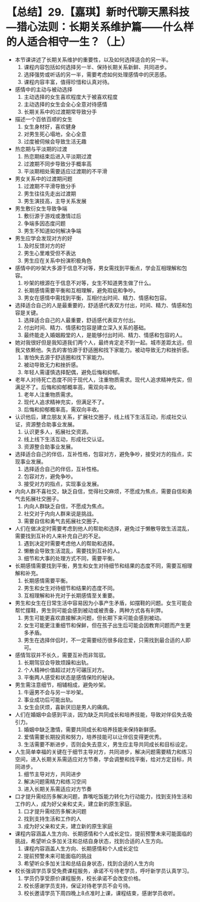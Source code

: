 # 【总结】29.【嘉琪】新时代聊天黑科技—猎心法则：长期关系维护篇——什么样的人适合相守一生？（上）

-   本节课讲述了长期关系维护的重要性，以及如何选择适合的另一半。
    1.  课程内容包括如何选择另一半、保持长期关系新鲜、共同进步。
    2.  选择强势或听话的另一半，需要考虑如何处理感情中的厌恶感。
    3.  课程内容丰富，值得珍惜和认真对待。
-   感情中的主动与被动选择
    1.  主动选择的女生喜欢程度大于被喜欢程度
    2.  主动选择的女生会全心全意对待感情
    3.  长期关系中的过渡期常导致分手
-   描述一个百依百顺的女生
    1.  女生身材好，喜欢健身
    2.  对男生死心塌地，全心全意
    3.  过度被伺候会导致生活无趣
-   热恋期与平淡期的过渡
    1.  热恋期结束后进入平淡期过渡
    2.  过渡期不同步导致分手概率高
    3.  平淡期相处需要适应过渡期的不平滑
-   男女关系中的过渡期问题
    1.  过渡期不平滑导致分手
    2.  男生往往先走出过渡期
    3.  男生演技高，主导关系发展
-   男生敷衍女生导致争端
    1.  敷衍源于游戏或激情过后
    2.  争端多因态度问题
    3.  男生不知道如何解决争端
-   男生应学会发现对方的好
    1.  及时反馈对方的好
    2.  男生心里难受但不表达
    3.  男生应在关系中扮演积极角色
-   感情中的吵架大多源于信息不对等，男女需找到平衡点，学会互相理解和包容。
    1.  吵架的根源在于信息不对等，女生不知道男生做了什么。
    2.  长期感情需要平衡和互相理解，避免瑕疵和争吵。
    3.  男女在感情中需找到平衡，互相付出时间、精力、情感和包容。
-   选择适合自己的人是最重要的，舒适感代表双方付出，时间、精力、情感和包容是关键。
    1.  选择适合自己的人最重要，舒适感代表双方付出。
    2.  付出时间、精力、情感和包容是建立深入关系的基础。
    3.  最终能走入婚姻殿堂的人，是能够付出时间、精力、情感和包容的人。
-   她对我很好但是我知道我们两个人，最终肯定走不到一起。城市差距太远，但我又依赖他。失去的害怕源于舒适圈和找下家能力。被动导致无力和挫折感。
    1.  害怕失去源于舒适圈和找下家能力。
    2.  被动导致无力和挫折感。
    3.  年轻人需谨慎选择配偶，避免后悔和抑郁。
-   老年人对待死亡态度不同于现代人，注重物质需求。现代人追求精神充实，但满足不了。后悔和抑郁概率高，需双向丰收。
    1.  老年人注重物质需求。
    2.  现代人追求精神充实，但满足不了。
    3.  后悔和抑郁概率高，需双向丰收。
-   认识他后，建立朋友关系，扩展社交圈子，线上线下生活互动，形成社交认证，资源整合助事业发展。
    1.  认识更多人，拓展社交资源。
    2.  线上线下生活互动，形成社交认证。
    3.  资源整合助事业发展。
-   选择适合自己的伴侣，互补性格，包容对方，避免争吵，接受对方的指点，实现事业发展。
    1.  选择适合自己的伴侣，互补性格。
    2.  包容对方，避免争吵。
    3.  接受对方的指点，实现事业发展。
-   内向人群不喜社交，缺乏自信，觉得社交麻烦，不愿成为焦点，需要自信和勇气去拓展社交圈子。
    1.  内向人群缺乏自信，不愿成为焦点。
    2.  社交对于内向人群来说是挑战。
    3.  需要自信和勇气去拓展社交圈子。
-   人们在做决定时需要考虑到他人的帮助和选择，避免过于懒散导致生活混乱，需要找到互补的人来补充自己的不足。
    1.  遇到决定时需要考虑他人的帮助和选择。
    2.  懒散会导致生活混乱，需要找到互补的人。
    3.  细节和大事的处理方式不同，需要平衡。
-   长期感情需要找到平衡，男生和女生对待细节和结果的态度不同，需要互相理解和补充。
    1.  长期感情需要平衡。
    2.  男生和女生对待细节和结果的态度不同。
    3.  互相理解和补充对于长期感情至关重要。
-   男生和女生在日常生活中容易因为小事产生矛盾，如摆鞋的问题。女生可能会帮忙摆鞋，男生则可能会感到被动或被责备，两种方式各有利弊。
    1.  男生可能更喜欢直接解决问题，但长期下来可能会感到被动。
    2.  女生可能更注重细节和保鲜，但在孩子出生后可能会因教育问题而产生更多矛盾。
    3.  男生在选择伴侣时，不一定需要经历很多段恋爱，只需找到最合适的人即可。
-   感情驾驭并不长久，需要互补而非驾驭。
    1.  长期驾驭会导致烦躁和出轨。
    2.  个人精神价值超过对方可碾压对方。
    3.  平衡两人感受和状态是感情保险的秘诀。
-   男生需注意细节，相辅相成，避免吵架。
    1.  牛逼男不会与另一半吵架。
    2.  事业成功后可能出轨。
    3.  女生会厌烦，喜新厌旧是男人的痛病。
-   人们在婚姻中会感到平淡，因为缺乏共同成长和培养技能，导致对伴侣失去吸引力。
    1.  婚姻中缺乏激情，需要共同成长和培养技能来保持新鲜感。
    2.  爱情需要长期投资和努力，培养技能可以让伴侣变得更优秀。
    3.  生活需要不断进步，否则会失去意义，男生应主导共同成长和目标设定。
-   人生简单幸福的关键在于细节主导对方，共同进步，解决问题需要精力和练习空间，进入长期关系需适应对方节奏，学会调整和找平衡，给对方定目标，共同进步。
    1.  细节主导对方，共同进步
    2.  解决问题需精力和练习空间
    3.  进入长期关系需适应对方节奏
-   口才提升需经历多解决问题，靠嘴吃饭能力转化为行动能力，找到支持生活和工作的人，成为好父亲和丈夫，建立新的原生家庭。
    1.  口才提升需经历多解决问题
    2.  找到支持生活和工作的人
    3.  成为好父亲和丈夫，建立新的原生家庭
-   课程内容涵盖人生方向、长期感情和个人成长定位，提前预警未来可能面临的挑战，希望听众多加关注和总结自身状态，找到合适的人生方向。
    1.  课程内容涵盖人生方向、长期感情和个人成长定位
    2.  提前预警未来可能面临的挑战
    3.  希望听众多加关注和总结自身状态，找到合适的人生方向
-   校长强调学员享受免费课程服务，承诺不亏待老学员，呼吁新学员认真学习。
    1.  学员仍享受原价课程服务，校长承诺不会改变价格。
    2.  校长感谢学员支持，保证对待老学员不会亏待。
    3.  校长邀请学员下周四晚上8点准时上课，课程结束，感谢学员收听。